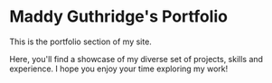 # Maddy Guthridge's Portfolio

This is the portfolio section of my site.

Here, you'll find a showcase of my diverse set of projects, skills and experience. I hope you enjoy your time exploring my work!